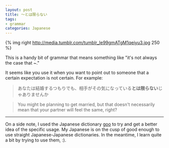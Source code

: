 ```yaml
---
layout: post
title: ～とは限らない
tags:
- grammar
categories: Japanese
---
```

{% img right http://media.tumblr.com/tumblr_le99gmATgM1qeiyu3.jpg 250 %}

This is a handy bit of grammar that means something like "it's not always the
case that ~."

It seems like you use it when you want to point out to someone that a certain
expectation is not certain. For example:

> あなたは結婚するつもりでも、相手がその気になっている**とは限らない**じゃありませんか

> You might be planning to get married, but that doesn't necessarily mean that
your partner will feel the same, right?

* * *

On a side note, I used the Japanese dictionary
[goo](http://dictionary.goo.ne.jp/leaf/thsrs/17327/m0u/) to try and get a
better idea of the specific usage. My Japanese is on the cusp of good enough
to use straight Japanese-Japanese dictionaries. In the meantime, I learn quite
a bit by trying to use them, :).

